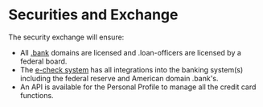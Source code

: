 # Securities and Exchange

The security exchange will ensure:

- All [.bank](./bank/) domains are licensed and .loan-officers are licensed by a federal board.
- The [e-check system](./e-check/) has all integrations into the banking system(s) including the federal reserve and American domain .bank's.
- An API is available for the Personal Profile to manage all the credit card functions.
